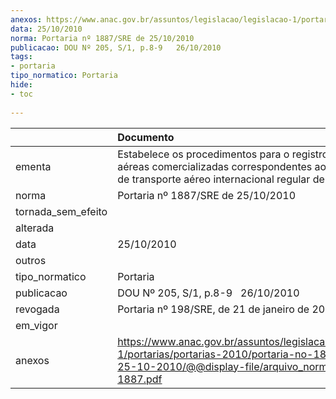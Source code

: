 ```yaml
---
anexos: https://www.anac.gov.br/assuntos/legislacao/legislacao-1/portarias/portarias-2010/portaria-no-1887-sre-de-25-10-2010/@@display-file/arquivo_norma/PA2010-1887.pdf
data: 25/10/2010
norma: Portaria nº 1887/SRE de 25/10/2010
publicacao: DOU Nº 205, S/1, p.8-9   26/10/2010
tags:
- portaria
tipo_normatico: Portaria
hide: 
- toc 
 
---
```


|                    | Documento                                                                                                                                                             |
|:-------------------|:----------------------------------------------------------------------------------------------------------------------------------------------------------------------|
| ementa             | Estabelece os procedimentos para o registro das tarifas aéreas comercializadas correspondentes aos serviços de transporte aéreo internacional regular de passageiros. |
| norma              | Portaria nº 1887/SRE de 25/10/2010                                                                                                                                    |
| tornada_sem_efeito |                                                                                                                                                                       |
| alterada           |                                                                                                                                                                       |
| data               | 25/10/2010                                                                                                                                                            |
| outros             |                                                                                                                                                                       |
| tipo_normatico     | Portaria                                                                                                                                                              |
| publicacao         | DOU Nº 205, S/1, p.8-9   26/10/2010                                                                                                                                   |
| revogada           | Portaria nº 198/SRE, de 21 de janeiro de 2018.                                                                                                                        |
| em_vigor           |                                                                                                                                                                       |
| anexos             | https://www.anac.gov.br/assuntos/legislacao/legislacao-1/portarias/portarias-2010/portaria-no-1887-sre-de-25-10-2010/@@display-file/arquivo_norma/PA2010-1887.pdf     |